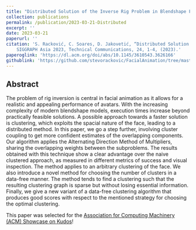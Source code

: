 ```yaml
---
title: "Distributed Solution of the Inverse Rig Problem in Blendshape Facial Animation"
collection: publications
permalink: /publication/2023-03-21-Distributed
excerpt: ''
date: 2023-03-21
paperurl: ''
citation: 'S. Racković, C. Soares, D. Jakovetić, “Distributed Solution of the Inverse Rig Problem in Blendshape Facial Animation,”
	SIGGRAPH Asia 2023, Technical Communications, 24, 1-4, (2023).'
paperoglink: 'https://dl.acm.org/doi/abs/10.1145/3610543.3626166'
githublink: 'https://github.com/stevorackovic/FacialAnimation/tree/master/Scripts/DistributedSolution/ADMM'
---
```


Abstract 
--------

The problem of rig inversion is central in facial animation as it allows for a realistic and appealing performance of avatars. With the increasing complexity of modern blendshape models, execution times increase beyond practically feasible solutions. A possible approach towards a faster solution is clustering, which exploits the spacial nature of the face, leading to a distributed method. In this paper, we go a step further, involving cluster coupling to get more confident estimates of the overlapping components. Our algorithm applies the Alternating Direction Method of Multipliers, sharing the overlapping weights between the subproblems. The results obtained with this technique show a clear advantage over the naive clustered approach, as measured in different metrics of success and visual inspection. The method applies to an arbitrary clustering of the face. We also introduce a novel method for choosing the number of clusters in a data-free manner. The method tends to find a clustering such that the resulting clustering graph is sparse but without losing essential information. Finally, we give a new variant of a data-free clustering algorithm that produces good scores with respect to the mentioned strategy for choosing the optimal clustering.

This paper was selected for the [Association for Computing Machinery (ACM) Showcase on Kudos](https://www.growkudos.com/publications/10.1145%25252F3610543.3626166/reader)!



